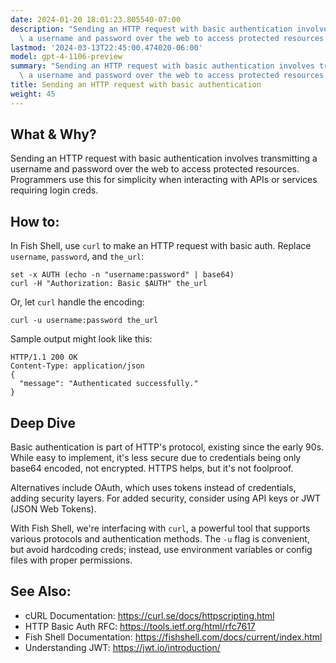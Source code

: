 ```yaml
---
date: 2024-01-20 18:01:23.805540-07:00
description: "Sending an HTTP request with basic authentication involves transmitting\
  \ a username and password over the web to access protected resources. Programmers\u2026"
lastmod: '2024-03-13T22:45:00.474020-06:00'
model: gpt-4-1106-preview
summary: "Sending an HTTP request with basic authentication involves transmitting\
  \ a username and password over the web to access protected resources. Programmers\u2026"
title: Sending an HTTP request with basic authentication
weight: 45
---
```


## What & Why?

Sending an HTTP request with basic authentication involves transmitting a username and password over the web to access protected resources. Programmers use this for simplicity when interacting with APIs or services requiring login creds.

## How to:

In Fish Shell, use `curl` to make an HTTP request with basic auth. Replace `username`, `password`, and `the_url`:

```Fish Shell
set -x AUTH (echo -n "username:password" | base64)
curl -H "Authorization: Basic $AUTH" the_url
```

Or, let `curl` handle the encoding:

```Fish Shell
curl -u username:password the_url
```

Sample output might look like this:

```Fish Shell
HTTP/1.1 200 OK
Content-Type: application/json
{
  "message": "Authenticated successfully."
}
```

## Deep Dive

Basic authentication is part of HTTP's protocol, existing since the early 90s. While easy to implement, it's less secure due to credentials being only base64 encoded, not encrypted. HTTPS helps, but it's not foolproof.

Alternatives include OAuth, which uses tokens instead of credentials, adding security layers. For added security, consider using API keys or JWT (JSON Web Tokens).

With Fish Shell, we're interfacing with `curl`, a powerful tool that supports various protocols and authentication methods. The `-u` flag is convenient, but avoid hardcoding creds; instead, use environment variables or config files with proper permissions.

## See Also:

- cURL Documentation: https://curl.se/docs/httpscripting.html
- HTTP Basic Auth RFC: https://tools.ietf.org/html/rfc7617
- Fish Shell Documentation: https://fishshell.com/docs/current/index.html
- Understanding JWT: https://jwt.io/introduction/
